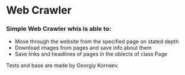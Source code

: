 # Web Crawler

### __Simple Web Crawler whis is able to:__
 - Move through the website from the specified page on stated depth
 - Download images from pages and save info about them
 - Save links and headlines of pages in the oblects of class Page
 
Tests and base are made by Georgiy Korneev.
